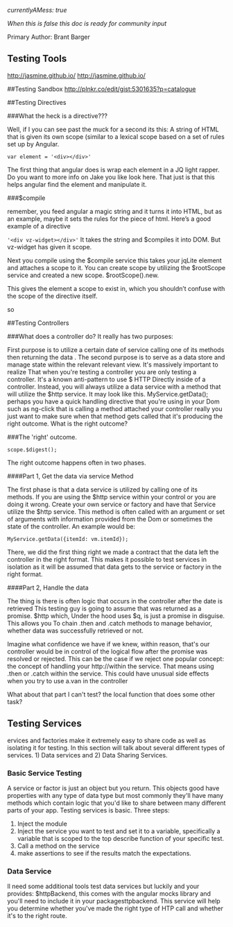 *currentlyAMess: true*

_When this is false this doc is ready for community input_

Primary Author: Brant Barger
## Testing Tools

http://jasmine.github.io/
http://jasmine.github.io/

##Testing Sandbox
http://plnkr.co/edit/gist:5301635?p=catalogue

##Testing Directives

###What the heck is a directive???

Well, if I you can see past the muck for a second its this: A string of HTML that is given its own scope (similar to a lexical scope based on a set of rules set up by Angular.

`var element = '<div></div>'`

The first thing that angular does is wrap each element in a JQ light rapper. Do you want to more info on Jake you like look here. That just is that this helps angular find the element and manipulate it.


###$compile

remember, you feed angular a magic string and it turns it into HTML, but as an example, maybe it sets the rules for the piece of html. Here’s a good example of a directive

`'<div vz-widget></div>'`
It takes the string and $compiles it into DOM. But vz-widget has given it scope.

Next you compile using the $compile service this takes your jqLite element and attaches a scope to it. You can create scope by utilizing the $rootScope service and created a new scope. $rootScope().new.

This gives the element a scope to exist in, which you shouldn’t confuse with the scope of the directive itself.

so

##Testing Controllers

###What does a controller do?
It really has two purposes:

First purpose is to utilize a certain date of service calling one of its methods then returning the data . The second purpose is to serve as a data store and manage state within the relevant relevant view. It's massively important to realize That when you're testing a controller you are only testing a controller. It's a known anti-pattern to use $ HTTP Directly inside of a controller. Instead, you will always utilize a data service with a method that will utilize the $http service. It may look like this. MyService.getData(); perhaps you have a quick handling directive that you're using in your Dom such as ng-click that is calling a method attached your controller really you just want to make sure when that method gets called that it's producing the right outcome. What is the right outcome?

###The 'right' outcome.

`scope.$digest();`

 The right outcome happens often in two phases.

 ####Part 1, Get the data via service Method

The first phase is that a data service is utilized by calling one of its methods. If you are using the $http service within your control or you are doing it wrong. Create your own service or factory and have that Service utilize the $http service. This method is often called with an argument or set of arguments with information provided from the Dom or sometimes the state of the controller. An example would be:

`MyService.getData({itemId: vm.itemId});`

There, we did the first thing right we made a contract that the data left the controller in the right format. This makes it possible to test services in isolation as it will be assumed that data gets to the service or factory in the right format.

 ####Part 2, Handle the data

The thing is there is often logic that occurs in the controller after the date is retrieved This testing guy is going to assume that was returned as a promise. $http which, Under the hood uses $q, is just a promise in disguise. This allows you To chain .then and .catch methods to manage behavior, whether data was successfully retrieved or not.

Imagine what confidence we have if we knew, within reason, that's our controller would be in control of the logical flow after the promise was resolved or rejected. This can be the case if we reject one popular concept: the concept of handling your http://within the service. That means using .then or .catch within the service. This could have unusual side effects when you try to use a.van in the controller


What about that part I can't test? the local function that does some other task?


## Testing Services

ervices and factories make it extremely easy to share code as well as isolating it for testing. In this section will talk about several different types of services. 1) Data services and 2) Data Sharing Services.

### Basic Service Testing
A service or factor is just an object but you return. This objects good have properties with any type of data type but most commonly they'll have many methods which contain logic that you'd like to share between many different parts of your app. Testing services is basic. Three steps:

1) Inject the module
2) Inject the service you want to test and set it to a variable, specifically a variable that is scoped to the top describe function of your specific test.
3) Call a method on the service
4) make assertions to see if the results match the expectations.

### Data Service

ll need some additional tools test data services but luckily and your provides: $httpBackend, this comes with the angular mocks library and you'll need to include it in your packagesttpbackend. This service will help you determine whether you've made the right type of HTP call and whether it's to the right route.

